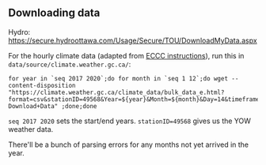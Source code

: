 
## Downloading data

Hydro: <https://secure.hydroottawa.com/Usage/Secure/TOU/DownloadMyData.aspx>

For the hourly climate data (adapted from [ECCC instructions](https://drive.google.com/drive/folders/1WJCDEU34c60IfOnG4rv5EPZ4IhhW9vZH)), run this in `data/source/climate.weather.gc.ca/`:

```
for year in `seq 2017 2020`;do for month in `seq 1 12`;do wget --content-disposition "https://climate.weather.gc.ca/climate_data/bulk_data_e.html?format=csv&stationID=49568&Year=${year}&Month=${month}&Day=14&timeframe=1&submit= Download+Data" ;done;done
```

`seq 2017 2020` sets the start/end years. `stationID=49568` gives us the YOW weather data.

There'll be a bunch of parsing errors for any months not yet arrived in the year.
